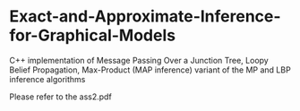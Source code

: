 # Exact-and-Approximate-Inference-for-Graphical-Models
C++ implementation of Message Passing Over a Junction Tree, Loopy Belief Propagation, 
Max-Product (MAP inference) variant of the MP and LBP inference algorithms

Please refer to the ass2.pdf

